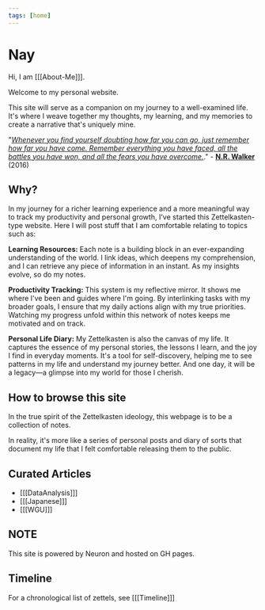 ```yaml
---
tags: [home]
---
```


# Nay

Hi, I am [[[About-Me]]].

Welcome to my personal website.

This site will serve as a companion on my journey to a well-examined life. It's where I weave together my thoughts, my learning, and my memories to create a narrative that's uniquely mine.
<br />

"<u>*Whenever you find yourself doubting how far you can go, just remember how far you have come. Remember everything you have faced, all the battles you have won, and all the fears you have overcome.*</u>." - <b>[N.R. Walker](https://www.goodreads.com/en/book/show/31997446)</b> (2016)


## Why?
In my journey for a richer learning experience and a more meaningful way to track my productivity and personal growth, I've started this Zettelkasten-type website. Here I will post stuff that I am comfortable relating to topics such as:

**Learning Resources:** Each note is a building block in an ever-expanding understanding of the world. I link ideas, which deepens my comprehension, and I can retrieve any piece of information in an instant. As my insights evolve, so do my notes.

**Productivity Tracking:** This system is my reflective mirror. It shows me where I've been and guides where I'm going. By interlinking tasks with my broader goals, I ensure that my daily actions align with my true priorities. Watching my progress unfold within this network of notes keeps me motivated and on track.

**Personal Life Diary:** My Zettelkasten is also the canvas of my life. It captures the essence of my personal stories, the lessons I learn, and the joy I find in everyday moments. It's a tool for self-discovery, helping me to see patterns in my life and understand my journey better. And one day, it will be a legacy—a glimpse into my world for those I cherish.

## How to browse this site
In the true spirit of the Zettelkasten ideology, this webpage is to be a collection of notes.

In reality, it's more like a series of personal posts and diary of sorts that document my life that I felt comfortable releasing them to the public.


## Curated Articles

  * [[[DataAnalysis]]]
  * [[[Japanese]]]
  * [[[WGU]]]

## NOTE
This site is powered by Neuron and hosted on GH pages.

## Timeline
For a chronological list of zettels, see [[[Timeline]]]
